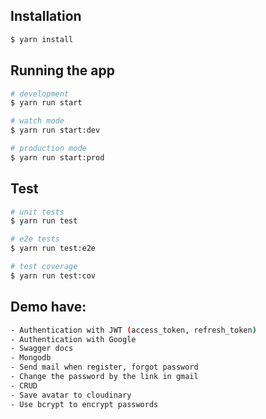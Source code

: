 ## Installation

```bash
$ yarn install
```

## Running the app

```bash
# development
$ yarn run start

# watch mode
$ yarn run start:dev

# production mode
$ yarn run start:prod
```

## Test

```bash
# unit tests
$ yarn run test

# e2e tests
$ yarn run test:e2e

# test coverage
$ yarn run test:cov
```

## Demo have:
```bash
- Authentication with JWT (access_token, refresh_token)
- Authentication with Google
- Swagger docs
- Mongodb
- Send mail when register, forgot password
- Change the password by the link in gmail 
- CRUD
- Save avatar to cloudinary
- Use bcrypt to encrypt passwords
```
